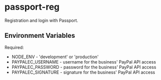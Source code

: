 passport-reg
============

Registration and login with Passport.

## Environment Variables

Required:

* NODE_ENV - 'development' or 'production'
* PAYPALEC_USERNAME - username for the business' PayPal API access
* PAYPALEC_PASSWORD - password for the business' PayPal API access
* PAYPALEC_SIGNATURE - signature for the business' PayPal API access
